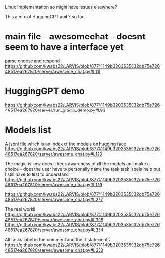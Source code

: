 Linux Implementation so might have issues elsewhere?

This a mix of HuggingGPT and ? so far

# main file - awesomechat - doesnt seem to have a interface yet

parse choose and respond
https://github.com/kwabs22/JARVIS/blob/87741149b3203535032db75e72648517ea267820/server/awesome_chat.py#L111

# HuggingGPT demo
https://github.com/kwabs22/JARVIS/blob/87741149b3203535032db75e72648517ea267820/server/run_gradio_demo.py#L93

# Models list
A jsonl file which is an index of the models on hugging face
https://github.com/kwabs22/JARVIS/blob/87741149b3203535032db75e72648517ea267820/server/awesome_chat.py#L123

The magic is how does it keep awareness of all the models and make a choice - does the user have to personally name the task
task labels help but I still have to test to understand
https://github.com/kwabs22/JARVIS/blob/87741149b3203535032db75e72648517ea267820/server/awesome_chat.py#L126

https://github.com/kwabs22/JARVIS/blob/87741149b3203535032db75e72648517ea267820/server/awesome_chat.py#L277

The real work!!
https://github.com/kwabs22/JARVIS/blob/87741149b3203535032db75e72648517ea267820/server/awesome_chat.py#L308
https://github.com/kwabs22/JARVIS/blob/87741149b3203535032db75e72648517ea267820/server/awesome_chat.py#L354

All tasks label in the comment and the if statements
https://github.com/kwabs22/JARVIS/blob/87741149b3203535032db75e72648517ea267820/server/awesome_chat.py#L358
